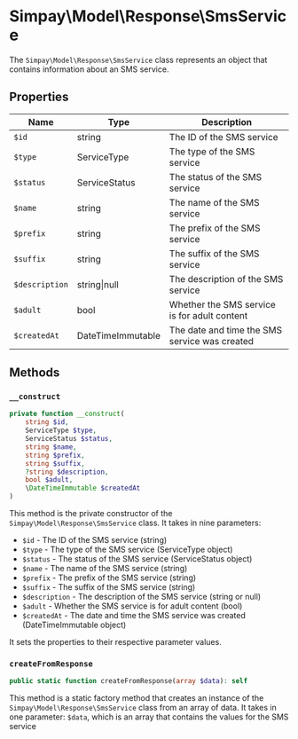 # Simpay\Model\Response\SmsService

The `Simpay\Model\Response\SmsService` class represents an object that contains information about an SMS service.

## Properties

| Name | Type | Description |
|------|------|-------------|
| `$id` | string | The ID of the SMS service |
| `$type` | ServiceType | The type of the SMS service |
| `$status` | ServiceStatus | The status of the SMS service |
| `$name` | string | The name of the SMS service |
| `$prefix` | string | The prefix of the SMS service |
| `$suffix` | string | The suffix of the SMS service |
| `$description` | string&#124;null | The description of the SMS service |
| `$adult` | bool | Whether the SMS service is for adult content |
| `$createdAt` | DateTimeImmutable | The date and time the SMS service was created |

## Methods

### `__construct`

```php
private function __construct(
    string $id,
    ServiceType $type,
    ServiceStatus $status,
    string $name,
    string $prefix,
    string $suffix,
    ?string $description,
    bool $adult,
    \DateTimeImmutable $createdAt
)
```

This method is the private constructor of the `Simpay\Model\Response\SmsService` class. It takes in nine parameters:

* `$id` - The ID of the SMS service (string)
* `$type` - The type of the SMS service (ServiceType object)
* `$status` - The status of the SMS service (ServiceStatus object)
* `$name` - The name of the SMS service (string)
* `$prefix` - The prefix of the SMS service (string)
* `$suffix` - The suffix of the SMS service (string)
* `$description` - The description of the SMS service (string or null)
* `$adult` - Whether the SMS service is for adult content (bool)
* `$createdAt` - The date and time the SMS service was created (DateTimeImmutable object)

It sets the properties to their respective parameter values.

### `createFromResponse`

```php
public static function createFromResponse(array $data): self
```

This method is a static factory method that creates an instance of the `Simpay\Model\Response\SmsService` class from an array of data. It takes in one parameter: `$data`, which is an array that contains the values for the SMS service